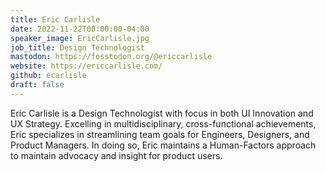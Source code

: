 ```yaml
---
title: Eric Carlisle
date: 2022-11-22T00:00:00-04:00
speaker_image: EricCarlisle.jpg
job_title: Design Technologist
mastodon: https://fosstodon.org/@ericcarlisle
website: https://ericcarlisle.com/
github: ecarlisle
draft: false
---
```


Eric Carlisle is a Design Technologist with focus in both UI Innovation and UX Strategy. Excelling in multidisciplinary, cross-functional achievements, Eric specializes in streamlining team goals for Engineers, Designers, and Product Managers. In doing so, Eric maintains a Human-Factors approach to maintain advocacy and insight for product users.
